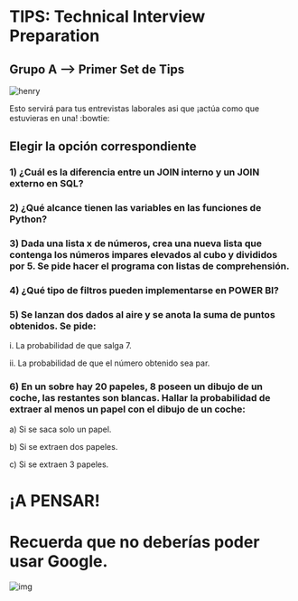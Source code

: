 <h1>TIPS: Technical Interview Preparation</h1>
<h2>Grupo A --&gt; Primer Set de Tips</h2>
<p><img alt="henry" src="https://blog.soyhenry.com/content/images/2021/02/HEADER-BLOG-NEGRO-01.jpg" /> </p>
<p>Esto servirá para tus entrevistas laborales asi que ¡actúa como que estuvieras en una! :bowtie: </p>
<h2>Elegir la opción correspondiente</h2>
<h3>1)  ¿Cuál es la diferencia entre un JOIN interno y un JOIN externo en SQL?</h3>
<h3>2)  ¿Qué alcance tienen las variables en las funciones de Python?</h3>
<h3>3)  Dada una lista x de números, crea una nueva lista que contenga los números impares elevados al cubo y divididos por 5. Se pide hacer el programa con listas de comprehensión.</h3>
<h3>4)  ¿Qué tipo de filtros pueden implementarse en POWER BI?</h3>
<h3>5)  Se lanzan dos dados al aire y se anota la suma de puntos obtenidos. Se pide:</h3>
<p>i. La probabilidad de que salga 7.</p>
<p>ii. La probabilidad de que el número obtenido sea par.</p>
<h3>6)  En un sobre hay 20 papeles, 8 poseen un dibujo de un coche, las restantes son blancas. Hallar la probabilidad de extraer al menos un papel con el dibujo de un coche:</h3>
<p>a) Si se saca solo un papel.</p>
<p>b) Si se extraen dos papeles.</p>
<p>c) Si se extraen 3 papeles.</p>
<h1>¡A PENSAR!</h1>
<h1>Recuerda que no deberías poder usar Google.</h1>
<p><img alt="img" src="https://thumbs.gfycat.com/KaleidoscopicFaintHind-size_restricted.gif" /></p>